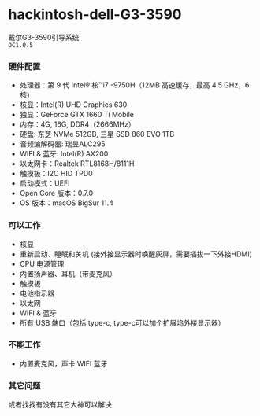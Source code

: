 # hackintosh-dell-G3-3590
戴尔G3-3590引导系统  
`OC1.0.5`


### 硬件配置
- 处理器：第 9 代 Intel®️ 核™️i7 -9750H（12MB 高速缓存，最高 4.5 GHz，6 核）
- 核显：Intel(R) UHD Graphics 630
- 独显：GeForce GTX 1660 Ti Mobile
- 内存：4G, 16G, DDR4（2666MHz）
- 硬盘: 东芝 NVMe 512GB, 三星 SSD 860 EVO 1TB
- 音频编解码器: 瑞昱ALC295
- WIFI & 蓝牙: Intel(R) AX200
- 以太网卡：Realtek RTL8168H/8111H
- 触摸板：I2C HID TPD0
- 启动模式：UEFI
- Open Core 版本：0.7.0
- OS 版本：macOS BigSur 11.4

### 可以工作
- 核显
- 重新启动、睡眠和关机 (接外接显示器时唤醒灰屏，需要插拔一下外接HDMI)
- CPU 电源管理
- 内置扬声器、耳机（带麦克风）
- 触摸板
- 电池指示器
- 以太网
- WIFI & 蓝牙
- 所有 USB 端口（包括 type-c, type-c可以加个扩展坞外接显示器）

### 不能工作
- 内置麦克风，声卡 WIFI 蓝牙


### 其它问题
   
 或者找找有没有其它大神可以解决

